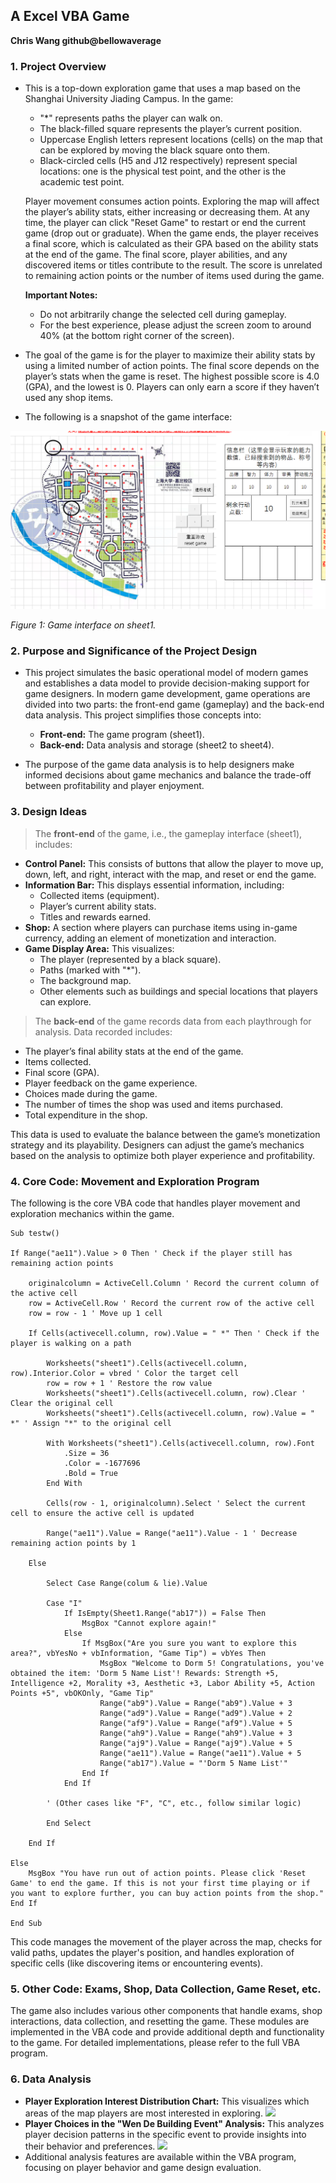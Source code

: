 ## A Excel VBA Game

**Chris Wang github@bellowaverage**

### 1. Project Overview

- This is a top-down exploration game that uses a map based on the Shanghai University Jiading Campus. In the game:
  - "\*" represents paths the player can walk on.
  - The black-filled square represents the player’s current position.
  - Uppercase English letters represent locations (cells) on the map that can be explored by moving the black square onto them.
  - Black-circled cells (H5 and J12 respectively) represent special locations: one is the physical test point, and the other is the academic test point.

  Player movement consumes action points. Exploring the map will affect the player’s ability stats, either increasing or decreasing them. At any time, the player can click "Reset Game" to restart or end the current game (drop out or graduate). When the game ends, the player receives a final score, which is calculated as their GPA based on the ability stats at the end of the game. The final score, player abilities, and any discovered items or titles contribute to the result. The score is unrelated to remaining action points or the number of items used during the game.

  **Important Notes:**
  - Do not arbitrarily change the selected cell during gameplay.
  - For the best experience, please adjust the screen zoom to around 40% (at the bottom right corner of the screen).

- The goal of the game is for the player to maximize their ability stats by using a limited number of action points. The final score depends on the player’s stats when the game is reset. The highest possible score is 4.0 (GPA), and the lowest is 0. Players can only earn a score if they haven’t used any shop items.

- The following is a snapshot of the game interface:

![Game Interface](./media/media/image2.tmp)

*Figure 1: Game interface on sheet1.*

### 2. Purpose and Significance of the Project Design

- This project simulates the basic operational model of modern games and establishes a data model to provide decision-making support for game designers. In modern game development, game operations are divided into two parts: the front-end game (gameplay) and the back-end data analysis. This project simplifies those concepts into:
  - **Front-end:** The game program (sheet1).
  - **Back-end:** Data analysis and storage (sheet2 to sheet4).

- The purpose of the game data analysis is to help designers make informed decisions about game mechanics and balance the trade-off between profitability and player enjoyment.

### 3. Design Ideas

> The **front-end** of the game, i.e., the gameplay interface (sheet1), includes:

- **Control Panel:** This consists of buttons that allow the player to move up, down, left, and right, interact with the map, and reset or end the game.
- **Information Bar:** This displays essential information, including:
  - Collected items (equipment).
  - Player’s current ability stats.
  - Titles and rewards earned.
- **Shop:** A section where players can purchase items using in-game currency, adding an element of monetization and interaction.
- **Game Display Area:** This visualizes:
  - The player (represented by a black square).
  - Paths (marked with "\*").
  - The background map.
  - Other elements such as buildings and special locations that players can explore.

> The **back-end** of the game records data from each playthrough for analysis. Data recorded includes:
  - The player’s final ability stats at the end of the game.
  - Items collected.
  - Final score (GPA).
  - Player feedback on the game experience.
  - Choices made during the game.
  - The number of times the shop was used and items purchased.
  - Total expenditure in the shop.
  
  This data is used to evaluate the balance between the game’s monetization strategy and its playability. Designers can adjust the game’s mechanics based on the analysis to optimize both player experience and profitability.

### 4. Core Code: Movement and Exploration Program

The following is the core VBA code that handles player movement and exploration mechanics within the game.

```vba
Sub testw()

If Range("ae11").Value > 0 Then ' Check if the player still has remaining action points

    originalcolumn = ActiveCell.Column ' Record the current column of the active cell
    row = ActiveCell.Row ' Record the current row of the active cell
    row = row - 1 ' Move up 1 cell

    If Cells(activecell.column, row).Value = " *" Then ' Check if the player is walking on a path

        Worksheets("sheet1").Cells(activecell.column, row).Interior.Color = vbred ' Color the target cell
        row = row + 1 ' Restore the row value
        Worksheets("sheet1").Cells(activecell.column, row).Clear ' Clear the original cell
        Worksheets("sheet1").Cells(activecell.column, row).Value = " *" ' Assign "*" to the original cell

        With Worksheets("sheet1").Cells(activecell.column, row).Font
            .Size = 36
            .Color = -1677696
            .Bold = True
        End With

        Cells(row - 1, originalcolumn).Select ' Select the current cell to ensure the active cell is updated

        Range("ae11").Value = Range("ae11").Value - 1 ' Decrease remaining action points by 1

    Else

        Select Case Range(colum & lie).Value

        Case "I"
            If IsEmpty(Sheet1.Range("ab17")) = False Then
                MsgBox "Cannot explore again!"
            Else
                If MsgBox("Are you sure you want to explore this area?", vbYesNo + vbInformation, "Game Tip") = vbYes Then
                    MsgBox "Welcome to Dorm 5! Congratulations, you've obtained the item: 'Dorm 5 Name List'! Rewards: Strength +5, Intelligence +2, Morality +3, Aesthetic +3, Labor Ability +5, Action Points +5", vbOKOnly, "Game Tip"
                    Range("ab9").Value = Range("ab9").Value + 3
                    Range("ad9").Value = Range("ad9").Value + 2
                    Range("af9").Value = Range("af9").Value + 5
                    Range("ah9").Value = Range("ah9").Value + 3
                    Range("aj9").Value = Range("aj9").Value + 5
                    Range("ae11").Value = Range("ae11").Value + 5
                    Range("ab17").Value = "'Dorm 5 Name List'"
                End If
            End If

        ' (Other cases like "F", "C", etc., follow similar logic)

        End Select

    End If

Else
    MsgBox "You have run out of action points. Please click 'Reset Game' to end the game. If this is not your first time playing or if you want to explore further, you can buy action points from the shop."
End If

End Sub
```

This code manages the movement of the player across the map, checks for valid paths, updates the player's position, and handles exploration of specific cells (like discovering items or encountering events).

### 5. Other Code: Exams, Shop, Data Collection, Game Reset, etc.

The game also includes various other components that handle exams, shop interactions, data collection, and resetting the game. These modules are implemented in the VBA code and provide additional depth and functionality to the game. For detailed implementations, please refer to the full VBA program.

### 6. Data Analysis

- **Player Exploration Interest Distribution Chart:** This visualizes which areas of the map players are most interested in exploring.
![](./media/media/image4.tmp)
- **Player Choices in the "Wen De Building Event" Analysis:** This analyzes player decision patterns in the specific event to provide insights into their behavior and preferences.
![](./media/media/image5.tmp)
- Additional analysis features are available within the VBA program, focusing on player behavior and game design evaluation.
